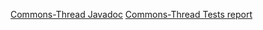 [Commons-Thread Javadoc](https://armange.github.io/j-commons/commons-thread/javadoc)
[Commons-Thread Tests report](https://armange.github.io/j-commons/commons-thread/test)
